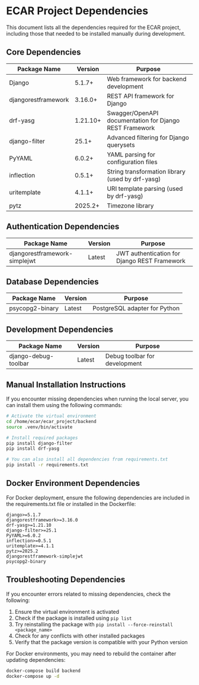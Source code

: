# ECAR Project Dependencies

This document lists all the dependencies required for the ECAR project, including those that needed to be installed manually during development.

## Core Dependencies

| Package Name | Version | Purpose |
|--------------|---------|---------|
| Django | 5.1.7+ | Web framework for backend development |
| djangorestframework | 3.16.0+ | REST API framework for Django |
| drf-yasg | 1.21.10+ | Swagger/OpenAPI documentation for Django REST Framework |
| django-filter | 25.1+ | Advanced filtering for Django querysets |
| PyYAML | 6.0.2+ | YAML parsing for configuration files |
| inflection | 0.5.1+ | String transformation library (used by drf-yasg) |
| uritemplate | 4.1.1+ | URI template parsing (used by drf-yasg) |
| pytz | 2025.2+ | Timezone library |

## Authentication Dependencies

| Package Name | Version | Purpose |
|--------------|---------|---------|
| djangorestframework-simplejwt | Latest | JWT authentication for Django REST Framework |

## Database Dependencies

| Package Name | Version | Purpose |
|--------------|---------|---------|
| psycopg2-binary | Latest | PostgreSQL adapter for Python |

## Development Dependencies

| Package Name | Version | Purpose |
|--------------|---------|---------|
| django-debug-toolbar | Latest | Debug toolbar for development |

## Manual Installation Instructions

If you encounter missing dependencies when running the local server, you can install them using the following commands:

```bash
# Activate the virtual environment
cd /home/ecar/ecar_project/backend
source .venv/bin/activate

# Install required packages
pip install django-filter
pip install drf-yasg

# You can also install all dependencies from requirements.txt
pip install -r requirements.txt
```

## Docker Environment Dependencies

For Docker deployment, ensure the following dependencies are included in the requirements.txt file or installed in the Dockerfile:

```
django>=5.1.7
djangorestframework>=3.16.0
drf-yasg>=1.21.10
django-filter>=25.1
PyYAML>=6.0.2
inflection>=0.5.1
uritemplate>=4.1.1
pytz>=2025.2
djangorestframework-simplejwt
psycopg2-binary
```

## Troubleshooting Dependencies

If you encounter errors related to missing dependencies, check the following:

1. Ensure the virtual environment is activated
2. Check if the package is installed using `pip list`
3. Try reinstalling the package with `pip install --force-reinstall <package_name>`
4. Check for any conflicts with other installed packages
5. Verify that the package version is compatible with your Python version

For Docker environments, you may need to rebuild the container after updating dependencies:

```bash
docker-compose build backend
docker-compose up -d
``` 